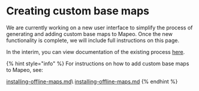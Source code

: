# Creating custom base maps

We are currently working on a new user interface to simplify the process of generating and adding custom base maps to Mapeo. Once the new functionality is complete, we will include full instructions on this page.

In the interim, you can view documentation of the existing process [here](https://www.notion.so/digidem/Preparing-and-Adding-Custom-Basemaps-to-Mapeo-b4f13019f0b842ce9315c6097f08ce36).



{% hint style="info" %}
For instructions on how to add custom base maps to Mapeo, see:

[installing-offline-maps.md](../../mapeo-mobile-installation-setup/installing-offline-maps.md "mention")\ [installing-offline-maps.md](../../mapeo-desktop-installation-setup/installing-offline-maps.md "mention")
{% endhint %}
